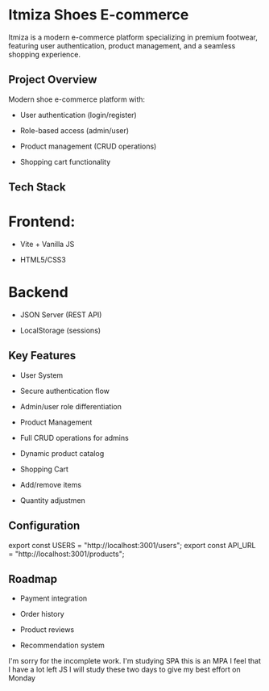 # Itmiza Shoes E-commerce 
Itmiza is a modern e-commerce platform specializing in premium footwear, featuring user authentication, product management, and a seamless shopping experience.

## Project Overview
Modern shoe e-commerce platform with:

- User authentication (login/register)

- Role-based access (admin/user)

- Product management (CRUD operations)

- Shopping cart functionality
## Tech Stack

# Frontend:

- Vite + Vanilla JS

- HTML5/CSS3

# Backend

-  JSON Server (REST API)

- LocalStorage (sessions)

## Key Features
- User System

- Secure authentication flow

- Admin/user role differentiation

- Product Management

- Full CRUD operations for admins

- Dynamic product catalog

- Shopping Cart

- Add/remove items

- Quantity adjustmen

## Configuration
export const USERS = "http://localhost:3001/users";
export const API_URL = "http://localhost:3001/products";

## Roadmap
- Payment integration
 
- Order history
 
- Product reviews
 
- Recommendation system






I'm sorry for the incomplete work. I'm studying SPA this is an MPA I feel that I have a lot left JS I will study these two days to give my best effort on Monday







































